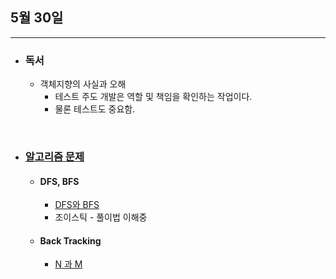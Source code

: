 ## 5월 30일

***

* ### 독서 
    * 객체지향의 사실과 오해 
      * 테스트 주도 개발은 역할 및 책임을 확인하는 작업이다. 
      * 물론 테스트도 중요함.

<br>

* ### __[알고리즘 문제](https://github.com/CureLatte/Bae_joonHub.git)__
  * #### DFS, BFS
    * [DFS와 BFS](https://github.com/CureLatte/Bae_joonHub/tree/main/%EB%B0%B1%EC%A4%80/Silver/1260.%E2%80%85DFS%EC%99%80%E2%80%85BFS)
    * 조이스틱 - 풀이법 이해중
  * #### Back Tracking
    * [N 과 M](https://github.com/CureLatte/Bae_joonHub/tree/main/%EB%B0%B1%EC%A4%80/Silver/15649.%E2%80%85N%EA%B3%BC%E2%80%85M%E2%80%85%EF%BC%881%EF%BC%89)

